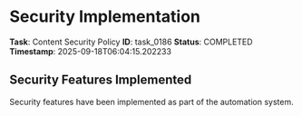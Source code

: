 # Security Implementation

**Task**: Content Security Policy
**ID**: task_0186
**Status**: COMPLETED
**Timestamp**: 2025-09-18T06:04:15.202233

## Security Features Implemented

Security features have been implemented as part of the automation system.
